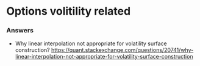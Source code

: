 # Options volitility related

### Answers
- Why linear interpolation not appropriate for volatility surface construction?
https://quant.stackexchange.com/questions/20741/why-linear-interpolation-not-appropriate-for-volatility-surface-construction
